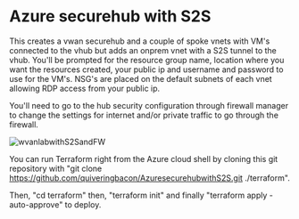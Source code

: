 # Azure securehub with S2S

This creates a vwan securehub and a couple of spoke vnets with VM's connected to the vhub but adds an onprem vnet with a S2S tunnel to the vhub. You'll be prompted for the resource group name, location where you want the resources created, your public ip and username and password to use for the VM's. NSG's are placed on the default subnets of each vnet allowing RDP access from your public ip.

You'll need to go to the hub security configuration through firewall manager to change the settings for internet and/or private traffic to go through the firewall.

![wvanlabwithS2SandFW](https://user-images.githubusercontent.com/128983862/231878701-f59297f9-c635-4a0e-8e40-1c359fcde1fd.png)

You can run Terraform right from the Azure cloud shell by cloning this git repository with "git clone https://github.com/quiveringbacon/AzuresecurehubwithS2S.git ./terraform".

Then, "cd terraform" then, "terraform init" and finally "terraform apply -auto-approve" to deploy.
